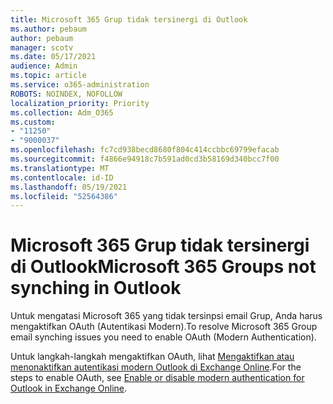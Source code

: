 ```yaml
---
title: Microsoft 365 Grup tidak tersinergi di Outlook
ms.author: pebaum
author: pebaum
manager: scotv
ms.date: 05/17/2021
audience: Admin
ms.topic: article
ms.service: o365-administration
ROBOTS: NOINDEX, NOFOLLOW
localization_priority: Priority
ms.collection: Adm_O365
ms.custom:
- "11250"
- "9000037"
ms.openlocfilehash: fc7cd938becd8680f804c414ccbbc69799efacab
ms.sourcegitcommit: f4866e94918c7b591ad0cd3b58169d340bcc7f00
ms.translationtype: MT
ms.contentlocale: id-ID
ms.lasthandoff: 05/19/2021
ms.locfileid: "52564386"
---
```

# <a name="microsoft-365-groups-not-synching-in-outlook"></a><span data-ttu-id="adfe8-102">Microsoft 365 Grup tidak tersinergi di Outlook</span><span class="sxs-lookup"><span data-stu-id="adfe8-102">Microsoft 365 Groups not synching in Outlook</span></span>

<span data-ttu-id="adfe8-103">Untuk mengatasi Microsoft 365 yang tidak tersinpsi email Grup, Anda harus mengaktifkan OAuth (Autentikasi Modern).</span><span class="sxs-lookup"><span data-stu-id="adfe8-103">To resolve Microsoft 365 Group email synching issues you need to enable OAuth (Modern Authentication).</span></span> 

<span data-ttu-id="adfe8-104">Untuk langkah-langkah mengaktifkan OAuth, lihat [Mengaktifkan atau menonaktifkan autentikasi modern Outlook di Exchange Online](/exchange/clients-and-mobile-in-exchange-online/enable-or-disable-modern-authentication-in-exchange-online).</span><span class="sxs-lookup"><span data-stu-id="adfe8-104">For the steps to enable OAuth, see [Enable or disable modern authentication for Outlook in Exchange Online](/exchange/clients-and-mobile-in-exchange-online/enable-or-disable-modern-authentication-in-exchange-online).</span></span>